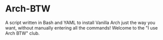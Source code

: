 # Arch-BTW
A script written in Bash and YAML to install Vanilla Arch just the way you want, without manually entering all the commands! Welcome to the "I use Arch BTW" club.
